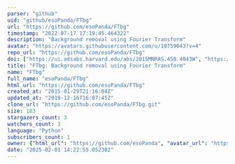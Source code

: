 ```yaml
---
parser: "github"
uid: "github/esoPanda/FTbg"
url: "https://github.com/esoPanda/FTbg"
timestamp: "2022-07-17 17:19:45.464322"
description: "Background removal using Fourier Transform"
avatar: "https://avatars.githubusercontent.com/u/10759043?v=4"
repo_url: "https://github.com/esoPanda/FTbg"
doi: ["https://ui.adsabs.harvard.edu/abs/2015MNRAS.450.4043W", "https://ui.adsabs.harvard.edu/abs/2017ascl.soft11003W/abstract"]
title: "FTbg: Background removal using Fourier Transform"
name: "FTbg"
full_name: "esoPanda/FTbg"
html_url: "https://github.com/esoPanda/FTbg"
created_at: "2015-01-29T21:16:04Z"
updated_at: "2019-12-16T16:07:45Z"
clone_url: "https://github.com/esoPanda/FTbg.git"
size: 183
stargazers_count: 3
watchers_count: 3
language: "Python"
subscribers_count: 1
owner: {"html_url": "https://github.com/esoPanda", "avatar_url": "https://avatars.githubusercontent.com/u/10759043?v=4", "login": "esoPanda", "type": "User"}
date: "2025-02-01 14:22:55.052302"
---
```

